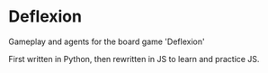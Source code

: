 # Deflexion
 Gameplay and agents for the board game 'Deflexion'
 
 First written in Python, then rewritten in JS to learn and practice JS.
